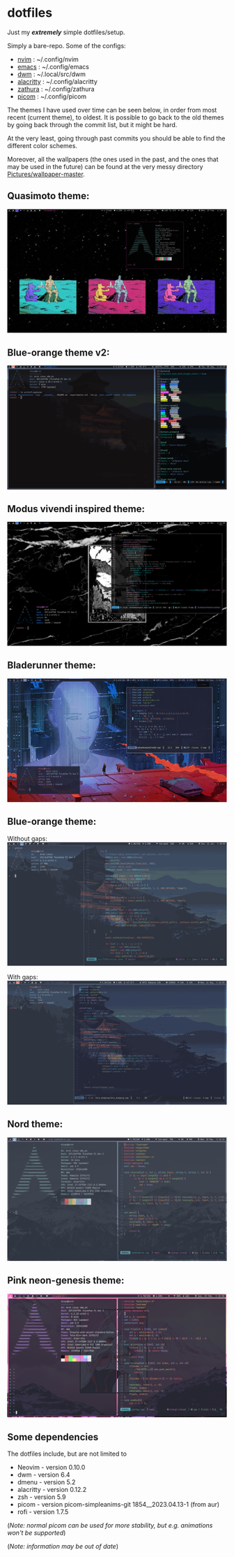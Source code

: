 # dotfiles

Just my ***extremely*** simple dotfiles/setup.

Simply a bare-repo. Some of the configs:
 - [nvim](/.config/nvim) : ~/.config/nvim
 - [emacs](/.config/emacs) : ~/.config/emacs
 - [dwm](/.local/src/dwm) : ~/.local/src/dwm
 - [alacritty](/.config/alacritty) : ~/.config/alacritty
 - [zathura](/.config/zathura) : ~/.config/zathura
 - [picom](/.config/picom) : ~/.config/picom

The themes I have used over time can be seen below, in order from most recent (current theme), to oldest.
It is possible to go back to the old themes by going back through the commit list, but it might 
be hard.

At the very least, going through past commits you should be able to find the different color schemes.

Moreover, all the wallpapers (the ones used in the past, and the ones that may be used in the future)
can be found at the very messy directory [Pictures/wallpaper-master](/Pictures/wallpaper-master).

## Quasimoto theme:
<img src="./quasimotoTheme.png" >

## Blue-orange theme v2:
<img src="./blueTheme2.png" >

## Modus vivendi inspired theme:

<img src="./modusVivendiTheme.png" >

## Bladerunner theme:

<img src="./bladerunnerTheme.png" >

## Blue-orange theme:

Without gaps:
<img src="./blueTheme.png" >

With gaps:
<img src="./blueThemeGaps.png" >

## Nord theme:

<img src="./nordTheme.png" >

## Pink neon-genesis theme:

<img src="./pinkNeonTheme.png" >

## Some dependencies

The dotfiles include, but are not limited to
- Neovim - version 0.10.0
- dwm - version 6.4
- dmenu - version 5.2
- alacritty - version 0.12.2
- zsh - version 5.9
- picom - version picom-simpleanims-git 1854__2023.04.13-1 (from aur)
- rofi - version 1.7.5

(*Note: normal picom can be used for more stability, but e.g. animations won't be supported*)

(*Note: information may be out of date*)
